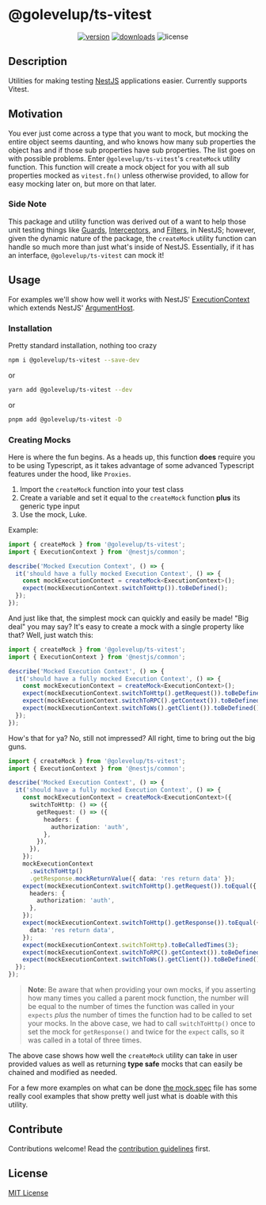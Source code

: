 # @golevelup/ts-vitest

<p align="center">
<a href="https://www.npmjs.com/package/@golevelup/ts-vitest"><img src="https://img.shields.io/npm/v/@golevelup/ts-vitest.svg?style=flat" alt="version" /></a>
<a href="https://www.npmjs.com/package/@golevelup/ts-vitest"><img alt="downloads" src="https://img.shields.io/npm/dt/@golevelup/ts-vitest.svg?style=flat"></a>
<img alt="license" src="https://img.shields.io/npm/l/@golevelup/ts-vitest.svg">
</p>

## Description

Utilities for making testing [NestJS](https://docs.nestjs.com) applications easier. Currently supports Vitest.

## Motivation

You ever just come across a type that you want to mock, but mocking the entire object seems daunting, and who knows how many sub properties the object has and if those sub properties have sub properties. The list goes on with possible problems. Enter `@golevelup/ts-vitest`'s `createMock` utility function. This function will create a mock object for you with all sub properties mocked as `vitest.fn()` unless otherwise provided, to allow for easy mocking later on, but more on that later.

### Side Note

This package and utility function was derived out of a want to help those unit testing things like [Guards](https://docs.nestjs.com/guards), [Interceptors](https://docs.nestjs.com/interceptors), and [Filters](https://docs.nestjs.com/exception-filters), in NestJS; however, given the dynamic nature of the package, the `createMock` utility function can handle so much more than just what's inside of NestJS. Essentially, if it has an interface, `@golevelup/ts-vitest` can mock it!

## Usage

For examples we'll show how well it works with NestJS' [ExecutionContext](https://github.com/nestjs/nest/blob/master/packages/common/interfaces/features/execution-context.interface.ts) which extends NestJS' [ArgumentHost](https://github.com/nestjs/nest/blob/master/packages/common/interfaces/features/arguments-host.interface.ts#L60).

### Installation

Pretty standard installation, nothing too crazy

```sh
npm i @golevelup/ts-vitest --save-dev
```

or

```sh
yarn add @golevelup/ts-vitest --dev
```

or

```sh
pnpm add @golevelup/ts-vitest -D
```

### Creating Mocks

Here is where the fun begins. As a heads up, this function **does** require you to be using Typescript, as it takes advantage of some advanced Typescript features under the hood, like `Proxies`.

1. Import the `createMock` function into your test class
2. Create a variable and set it equal to the `createMock` function **plus** its generic type input
3. Use the mock, Luke.

Example:

```ts
import { createMock } from '@golevelup/ts-vitest';
import { ExecutionContext } from '@nestjs/common';

describe('Mocked Execution Context', () => {
  it('should have a fully mocked Execution Context', () => {
    const mockExecutionContext = createMock<ExecutionContext>();
    expect(mockExecutionContext.switchToHttp()).toBeDefined();
  });
});
```

And just like that, the simplest mock can quickly and easily be made! "Big deal" you may say? It's easy to create a mock with a single property like that? Well, just watch this:

```ts
import { createMock } from '@golevelup/ts-vitest';
import { ExecutionContext } from '@nestjs/common';

describe('Mocked Execution Context', () => {
  it('should have a fully mocked Execution Context', () => {
    const mockExecutionContext = createMock<ExecutionContext>();
    expect(mockExecutionContext.switchToHttp().getRequest()).toBeDefined();
    expect(mockExecutionContext.switchToRPC().getContext()).toBeDefined();
    expect(mockExecutionContext.switchToWs().getClient()).toBeDefined();
  });
});
```

How's that for ya? No, still not impressed? All right, time to bring out the big guns.

```ts
import { createMock } from '@golevelup/ts-vitest';
import { ExecutionContext } from '@nestjs/common';

describe('Mocked Execution Context', () => {
  it('should have a fully mocked Execution Context', () => {
    const mockExecutionContext = createMock<ExecutionContext>({
      switchToHttp: () => ({
        getRequest: () => ({
          headers: {
            authorization: 'auth',
          },
        }),
      }),
    });
    mockExecutionContext
      .switchToHttp()
      .getResponse.mockReturnValue({ data: 'res return data' });
    expect(mockExecutionContext.switchToHttp().getRequest()).toEqual({
      headers: {
        authorization: 'auth',
      },
    });
    expect(mockExecutionContext.switchToHttp().getResponse()).toEqual({
      data: 'res return data',
    });
    expect(mockExecutionContext.switchToHttp).toBeCalledTimes(3);
    expect(mockExecutionContext.switchToRPC().getContext()).toBeDefined();
    expect(mockExecutionContext.switchToWs().getClient()).toBeDefined();
  });
});
```

> **Note**: Be aware that when providing your own mocks, if you asserting how many times you called a parent mock function, the number will be equal to the number of times the function was called in your `expects` _plus_ the number of times the function had to be called to set your mocks. In the above case, we had to call `switchToHttp()` once to set the mock for `getResponse()` and twice for the `expect` calls, so it was called in a total of three times.

The above case shows how well the `createMock` utility can take in user provided values as well as returning **type safe** mocks that can easily be chained and modified as needed.

For a few more examples on what can be done [the mock.spec](src/mocks.spec.ts) file has some really cool examples that show pretty well just what is doable with this utility.

## Contribute

Contributions welcome! Read the [contribution guidelines](../../../CONTRIBUTING.md) first.

## License

[MIT License](../../../LICENSE)
